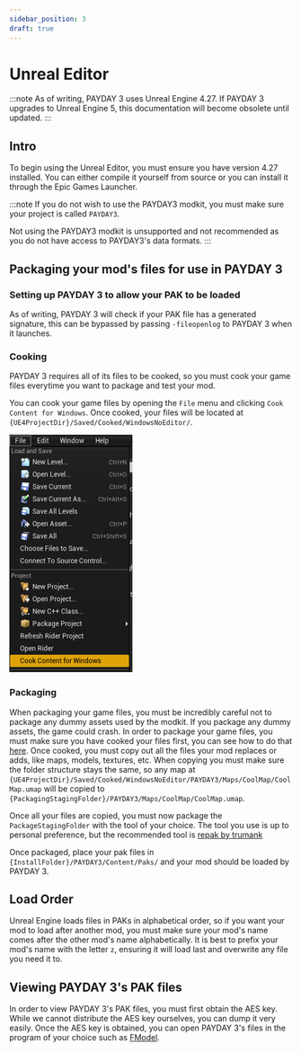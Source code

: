 ```yaml
---
sidebar_position: 3
draft: true
---
```


# Unreal Editor

:::note
As of writing, PAYDAY 3 uses Unreal Engine 4.27.
If PAYDAY 3 upgrades to Unreal Engine 5, this documentation will become obsolete until updated.
:::

## Intro
To begin using the Unreal Editor, you must ensure you have version 4.27 installed.
You can either compile it yourself from source or you can install it through the Epic Games Launcher.

:::note
If you do not wish to use the PAYDAY3 modkit, you must make sure your project is called `PAYDAY3`.

Not using the PAYDAY3 modkit is unsupported and not recommended as you do not have access to PAYDAY3's data formats.
:::

## Packaging your mod's files for use in PAYDAY 3

### Setting up PAYDAY 3 to allow your PAK to be loaded
As of writing, PAYDAY 3 will check if your PAK file has a generated signature, this can be bypassed by passing `-fileopenlog` to PAYDAY 3 when it launches.

### Cooking
PAYDAY 3 requires all of its files to be cooked,
so you must cook your game files everytime you want to package and test your mod.

You can cook your game files by opening the `File` menu and clicking `Cook Content for Windows`.
Once cooked, your files will be located at `{UE4ProjectDir}/Saved/Cooked/WindowsNoEditor/`.

![UE4 Cook](ue4-cookoption.png)

### Packaging
When packaging your game files, you must be incredibly careful not to package any dummy assets used by the modkit.
If you package any dummy assets, the game could crash.
In order to package your game files, you must make sure you have cooked your files first, you can see how to do that [here](#cooking).
Once cooked, you must copy out all the files your mod replaces or adds, like maps, models, textures, etc.
When copying you must make sure the folder structure stays the same,
so any map at `{UE4ProjectDir}/Saved/Cooked/WindowsNoEditor/PAYDAY3/Maps/CoolMap/CoolMap.umap` will be copied
to `{PackagingStagingFolder}/PAYDAY3/Maps/CoolMap/CoolMap.umap`.

Once all your files are copied, you must now package the `PackageStagingFolder` with the tool of your choice.
The tool you use is up to personal preference, but the recommended tool is [repak by trumank](https://github.com/trumank/repak)

Once packaged, place your pak files in `{InstallFolder}/PAYDAY3/Content/Paks/` and your mod should be loaded by PAYDAY 3.

## Load Order
Unreal Engine loads files in PAKs in alphabetical order, so if you want your mod to load after another mod,
you must make sure your mod's name comes after the other mod's name alphabetically.
It is best to prefix your mod's name with the letter `z`, ensuring it will load last and overwrite any file you need it to.

## Viewing PAYDAY 3's PAK files
In order to view PAYDAY 3's PAK files, you must first obtain the AES key. While we cannot distribute the AES key ourselves, you can dump it very easily.
Once the AES key is obtained, you can open PAYDAY 3's files in the program of your choice such as [FModel](https://github.com/4sval/FModel/releases).
